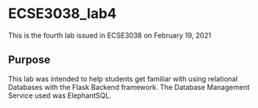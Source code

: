 # ECSE3038_lab4
This is the fourth lab issued in ECSE3038 on February 19, 2021

## Purpose
This lab was intended to help students get familiar with using relational Databases with the Flask Backend framework. The Database Management Service used was ElephantSQL. 

